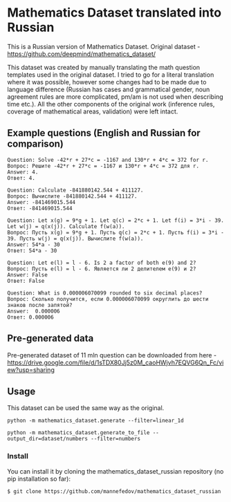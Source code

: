 # Mathematics Dataset translated into Russian

This is a Russian version of Mathematics Dataset. 
Original dataset - https://github.com/deepmind/mathematics_dataset/

This dataset was created by manually translating the math question templates used in the original dataset. I tried to go for a literal translation where it was possible, however some changes had to be made due to language difference (Russian has cases and grammatical gender, noun agreement rules are more complicated, pm/am is not used when describing time etc.). All the other components of the original work (inference rules, coverage of mathematical areas, validation) were left intact. 

## Example questions (English and Russian for comparison)

```
Question: Solve -42*r + 27*c = -1167 and 130*r + 4*c = 372 for r.  
Вопрос: Решите -42*r + 27*c = -1167 и 130*r + 4*c = 372 для r.  
Answer: 4. 
Ответ: 4. 

Question: Calculate -841880142.544 + 411127.  
Вопрос: Вычислите -841880142.544 + 411127.  
Answer: -841469015.544 
Ответ: -841469015.544 

Question: Let x(g) = 9*g + 1. Let q(c) = 2*c + 1. Let f(i) = 3*i - 39. Let w(j) = q(x(j)). Calculate f(w(a)).  
Вопрос: Пусть x(g) = 9*g + 1. Пусть q(c) = 2*c + 1. Пусть f(i) = 3*i - 39. Пусть w(j) = q(x(j)). Вычислите f(w(a)).  
Answer: 54*a - 30  
Ответ: 54*a - 30  

Question: Let e(l) = l - 6. Is 2 a factor of both e(9) and 2?  
Вопрос: Пусть e(l) = l - 6. Является ли 2 делителем e(9) и 2?
Answer: False
Ответ: False

Question: What is 0.000006070099 rounded to six decimal places?
Вопрос: Сколько получится, если 0.000006070099 округлить до шести знаков после запятой?  
Answer:  0.000006
Ответ: 0.000006

```

## Pre-generated data

Pre-generated dataset of 11 mln question can be downloaded from here - https://drive.google.com/file/d/1sTDX80Jj5z0M_caoHWjvh7EQVG6Qn_Fc/view?usp=sharing


## Usage

This dataset can be used the same way as the original. 

```shell
python -m mathematics_dataset.generate --filter=linear_1d
```

```shell
python -m mathematics_dataset.generate_to_file --output_dir=dataset/numbers --filter=numbers
```

### Install

You can install it by cloning the mathematics_dataset_russian
repository (no pip installation so far):

```shell
$ git clone https://github.com/mannefedov/mathematics_dataset_russian
```


